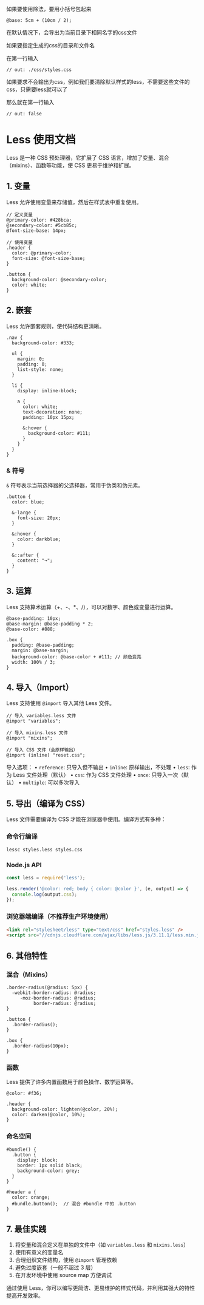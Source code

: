 如果要使用除法，要用小括号包起来

```less
@base: 5cm + (10cm / 2);
```

在默认情况下，会导出为当前目录下相同名字的css文件

如果要指定生成的css的目录和文件名

在第一行输入

```less
// out: ./css/styles.css
```

如果要求不会输出为css，例如我们要清除默认样式的less，不需要这些文件的css，只需要less就可以了

那么就在第一行输入

```less
// out: false
```

# Less 使用文档

Less 是一种 CSS 预处理器，它扩展了 CSS 语言，增加了变量、混合（mixins）、函数等功能，使 CSS 更易于维护和扩展。

## 1. 变量

Less 允许使用变量来存储值，然后在样式表中重复使用。

```less
// 定义变量
@primary-color: #428bca;
@secondary-color: #5cb85c;
@font-size-base: 14px;

// 使用变量
.header {
  color: @primary-color;
  font-size: @font-size-base;
}

.button {
  background-color: @secondary-color;
  color: white;
}
```

## 2. 嵌套

Less 允许嵌套规则，使代码结构更清晰。

```less
.nav {
  background-color: #333;
  
  ul {
    margin: 0;
    padding: 0;
    list-style: none;
  }
  
  li {
    display: inline-block;
    
    a {
      color: white;
      text-decoration: none;
      padding: 10px 15px;
      
      &:hover {
        background-color: #111;
      }
    }
  }
}
```

### & 符号

`&` 符号表示当前选择器的父选择器，常用于伪类和伪元素。

```less
.button {
  color: blue;
  
  &-large {
    font-size: 20px;
  }
  
  &:hover {
    color: darkblue;
  }
  
  &::after {
    content: "→";
  }
}
```

## 3. 运算

Less 支持算术运算（+、-、*、/），可以对数字、颜色或变量进行运算。

```less
@base-padding: 10px;
@base-margin: @base-padding * 2;
@base-color: #888;

.box {
  padding: @base-padding;
  margin: @base-margin;
  background-color: @base-color + #111; // 颜色变亮
  width: 100% / 3;
}
```

## 4. 导入（Import）

Less 支持使用 `@import` 导入其他 Less 文件。

```less
// 导入 variables.less 文件
@import "variables";

// 导入 mixins.less 文件
@import "mixins";

// 导入 CSS 文件（会原样输出）
@import (inline) "reset.css";
```

导入选项：
• `reference`: 只导入但不输出
• `inline`: 原样输出，不处理
• `less`: 作为 Less 文件处理（默认）
• `css`: 作为 CSS 文件处理
• `once`: 只导入一次（默认）
• `multiple`: 可以多次导入

## 5. 导出（编译为 CSS）

Less 文件需要编译为 CSS 才能在浏览器中使用。编译方式有多种：

### 命令行编译

```bash
lessc styles.less styles.css
```

### Node.js API

```javascript
const less = require('less');

less.render('@color: red; body { color: @color }', (e, output) => {
  console.log(output.css);
});
```

### 浏览器端编译（不推荐生产环境使用）

```html
<link rel="stylesheet/less" type="text/css" href="styles.less" />
<script src="//cdnjs.cloudflare.com/ajax/libs/less.js/3.11.1/less.min.js"></script>
```

## 6. 其他特性

### 混合（Mixins）

```less
.border-radius(@radius: 5px) {
  -webkit-border-radius: @radius;
     -moz-border-radius: @radius;
          border-radius: @radius;
}

.button {
  .border-radius();
}

.box {
  .border-radius(10px);
}
```

### 函数

Less 提供了许多内置函数用于颜色操作、数学运算等。

```less
@color: #f36;

.header {
  background-color: lighten(@color, 20%);
  color: darken(@color, 10%);
}
```

### 命名空间

```less
#bundle() {
  .button {
    display: block;
    border: 1px solid black;
    background-color: grey;
  }
}

#header a {
  color: orange;
  #bundle.button();  // 混合 #bundle 中的 .button
}
```

## 7. 最佳实践

1. 将变量和混合定义在单独的文件中（如 `variables.less` 和 `mixins.less`）
2. 使用有意义的变量名
3. 合理组织文件结构，使用 `@import` 管理依赖
4. 避免过度嵌套（一般不超过 3 层）
5. 在开发环境中使用 source map 方便调试

通过使用 Less，你可以编写更简洁、更易维护的样式代码，并利用其强大的特性提高开发效率。